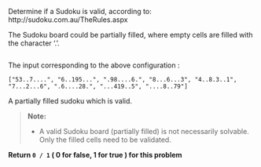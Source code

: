 <div class="markdown-content" id="problem-content">
<p>Determine if a Sudoku is valid, according to: http://sudoku.com.au/TheRules.aspx</p>
<p>The Sudoku board could be partially filled, where empty cells are filled with the character ‘.’.</p>
<p><img alt="" src="http://upload.wikimedia.org/wikipedia/commons/thumb/f/ff/Sudoku-by-L2G-20050714.svg/250px-Sudoku-by-L2G-20050714.svg.png"/></p>
<p>The input corresponding to the above configuration :</p>
<div class="highlighter-rouge"><pre class="highlight"><code>["53..7....", "6..195...", ".98....6.", "8...6...3", "4..8.3..1", "7...2...6", ".6....28.", "...419..5", "....8..79"]
</code></pre>
</div>
<p>A partially filled sudoku which is valid.</p>
<blockquote>
<p><strong>Note:</strong></p>
<ul>
<li>A valid Sudoku board (partially filled) is not necessarily solvable. Only the filled cells need to be validated.</li>
</ul>
</blockquote>
<p><strong>Return <code class="highlighter-rouge">0 / 1</code> ( 0 for false, 1 for true ) for this problem</strong></p>

</div>